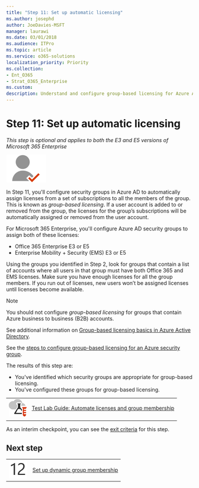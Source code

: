 ```yaml
---
title: "Step 11: Set up automatic licensing"
ms.author: josephd
author: JoeDavies-MSFT
manager: laurawi
ms.date: 03/01/2018
ms.audience: ITPro
ms.topic: article
ms.service: o365-solutions
localization_priority: Priority
ms.collection: 
- Ent_O365
- Strat_O365_Enterprise
ms.custom:
description: Understand and configure group-based licensing for Azure AD groups.
---
```


# Step 11: Set up automatic licensing

*This step is optional and applies to both the E3 and E5 versions of Microsoft 365 Enterprise*

![](./media/deploy-foundation-infrastructure/identity_icon-small.png)

In Step 11, you'll configure security groups in Azure AD to automatically assign licenses from a set of subscriptions to all the members of the group. This is known as *group-based licensing*. If a user account is added to or removed from the group, the licenses for the group’s subscriptions will be automatically assigned or removed from the user account.

For Microsoft 365 Enterprise, you'll configure Azure AD security groups to assign both of these licenses:

- Office 365 Enterprise E3 or E5
- Enterprise Mobility + Security (EMS) E3 or E5

Using the groups you identified in Step 2, look for groups that contain a list of accounts where all users in that group must have both Office 365 and EMS licenses. Make sure you have enough licenses for all the group members. If you run out of licenses, new users won’t be assigned licenses until licenses become available.

>[!Note]
>You should not configure *group-based licensing* for groups that contain Azure business to business (B2B) accounts.
>

See additional information on [Group-based licensing basics in Azure Active Directory](https://docs.microsoft.com/azure/active-directory/active-directory-licensing-whatis-azure-portal).

See the [steps to configure group-based licensing for an Azure security group](https://docs.microsoft.com/azure/active-directory/active-directory-licensing-group-assignment-azure-portal).

The results of this step are:

- You've identified which security groups are appropriate for group-based licensing.
- You've configured these groups for group-based licensing.

|||
|:-------|:-----|
|![Test Lab Guides for the Microsoft cloud](media/m365-enterprise-test-lab-guides/cloud-tlg-icon-small.png)| [Test Lab Guide: Automate licenses and group membership](automate-licenses-group-membership-microsoft-365-test-environment.md) |
|||

As an interim checkpoint, you can see the [exit criteria](identity-exit-criteria.md#crit-identity-step11) for this step.

## Next step

|||
|:-------|:-----|
|![](./media/stepnumbers/Step12.png)| [Set up dynamic group membership](identity-automatic-group-membership.md) |


